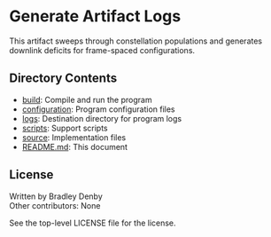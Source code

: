# Generate Artifact Logs

This artifact sweeps through constellation populations and generates downlink
deficits for frame-spaced configurations.

## Directory Contents

* [build](build/README.md): Compile and run the program
* [configuration](configuration/README.md): Program configuration files
* [logs](logs/README.md): Destination directory for program logs
* [scripts](scripts/README.md): Support scripts
* [source](source/frame-spaced.cpp): Implementation files
* [README.md](README.md): This document

## License

Written by Bradley Denby  
Other contributors: None

See the top-level LICENSE file for the license.
